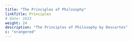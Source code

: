 ```yaml
---
title: "The Principles of Philosophy"
linkTitle: Principles
# date: 1633
weight: 24
description: "The Principles of Philosophy by Descartes"
c: "orangered"
---
```

